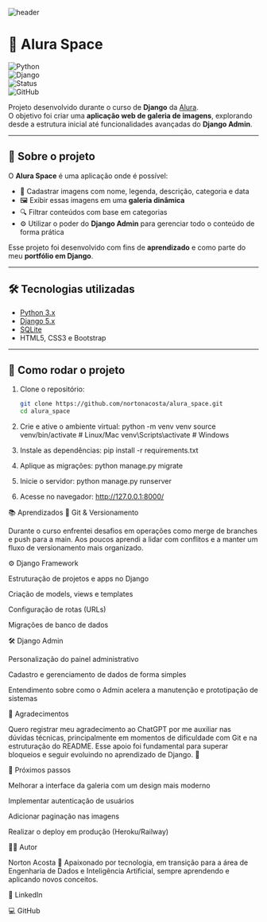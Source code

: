 ![header](https://capsule-render.vercel.app/api?type=waving&color=0:0f2027,100:2c5364&height=200&section=header&text=🌌%20Alura%20Space&fontSize=50&fontColor=ffffff&animation=fadeIn)

# 🌌 Alura Space  

![Python](https://img.shields.io/badge/Python-3.x-blue?logo=python)  
![Django](https://img.shields.io/badge/Django-5.x-green?logo=django)  
![Status](https://img.shields.io/badge/Status-Em%20Desenvolvimento-yellow)  
![GitHub](https://img.shields.io/badge/GitHub-nortonacosta-black?logo=github)  

Projeto desenvolvido durante o curso de **Django** da [Alura](https://www.alura.com.br/).  
O objetivo foi criar uma **aplicação web de galeria de imagens**, explorando desde a estrutura inicial até funcionalidades avançadas do **Django Admin**.  

---

## 📖 Sobre o projeto

O **Alura Space** é uma aplicação onde é possível:

- 📂 Cadastrar imagens com nome, legenda, descrição, categoria e data  
- 🖼️ Exibir essas imagens em uma **galeria dinâmica**  
- 🔍 Filtrar conteúdos com base em categorias  
- ⚙️ Utilizar o poder do **Django Admin** para gerenciar todo o conteúdo de forma prática  

Esse projeto foi desenvolvido com fins de **aprendizado** e como parte do meu **portfólio em Django**.

---

## 🛠️ Tecnologias utilizadas

- [Python 3.x](https://www.python.org/)  
- [Django 5.x](https://www.djangoproject.com/)  
- [SQLite](https://www.sqlite.org/)  
- HTML5, CSS3 e Bootstrap  

---

## 🚀 Como rodar o projeto

1. Clone o repositório:
   ```bash
   git clone https://github.com/nortonacosta/alura_space.git
   cd alura_space
2. Crie e ative o ambiente virtual:
  python -m venv venv
  source venv/bin/activate   # Linux/Mac
  venv\Scripts\activate      # Windows

3. Instale as dependências:
  pip install -r requirements.txt

4. Aplique as migrações:
  python manage.py migrate

5. Inicie o servidor:
  python manage.py runserver

6. Acesse no navegador:
  http://127.0.0.1:8000/

📚 Aprendizados
🔧 Git & Versionamento

Durante o curso enfrentei desafios em operações como merge de branches e push para a main. Aos poucos aprendi a lidar com conflitos e a manter um fluxo de versionamento mais organizado.

⚙️ Django Framework

Estruturação de projetos e apps no Django

Criação de models, views e templates

Configuração de rotas (URLs)

Migrações de banco de dados

🛠️ Django Admin

Personalização do painel administrativo

Cadastro e gerenciamento de dados de forma simples

Entendimento sobre como o Admin acelera a manutenção e prototipação de sistemas

🤝 Agradecimentos

Quero registrar meu agradecimento ao ChatGPT por me auxiliar nas dúvidas técnicas, principalmente em momentos de dificuldade com Git e na estruturação do README.
Esse apoio foi fundamental para superar bloqueios e seguir evoluindo no aprendizado de Django. 🚀

📌 Próximos passos

 Melhorar a interface da galeria com um design mais moderno

 Implementar autenticação de usuários

 Adicionar paginação nas imagens

 Realizar o deploy em produção (Heroku/Railway)

👨‍💻 Autor

Norton Acosta
🎯 Apaixonado por tecnologia, em transição para a área de Engenharia de Dados e Inteligência Artificial, sempre aprendendo e aplicando novos conceitos.

🔗 LinkedIn

💻 GitHub
